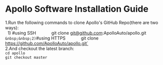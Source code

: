 # Apollo Software Installation Guide
1.Run the following commands to clone Apollo's GitHub Repo(there are two ways):  
  &nbsp;&nbsp;1) #using SSH`      
    `git clone git@github.com:ApolloAuto/apollo.git `    
  &nbsp;&nbsp;2)`#using HTTPS`      
    `git clone https://github.com/ApolloAuto/apollo.git`   
2.And checkout the latest branch:  
     `cd apollo`    
     `git checkout master`  
